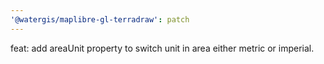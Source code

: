 ```yaml
---
'@watergis/maplibre-gl-terradraw': patch
---
```


feat: add areaUnit property to switch unit in area either metric or imperial.
